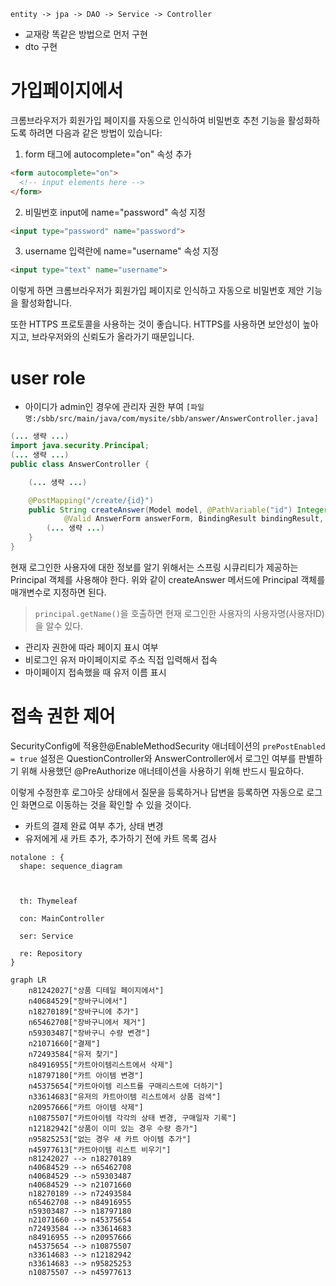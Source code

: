 ```d2
entity -> jpa -> DAO -> Service -> Controller
```
- 교재랑 똑같은 방법으로 먼저 구현
- dto 구현
# 가입페이지에서
 크롬브라우저가 회원가입 페이지를 자동으로 인식하여 비밀번호 추천 기능을 활성화하도록 하려면 다음과 같은 방법이 있습니다:

1. form 태그에 autocomplete="on" 속성 추가

```html
<form autocomplete="on">
  <!-- input elements here -->
</form>
```

2. 비밀번호 input에 name="password" 속성 지정

```html
<input type="password" name="password">
```

3. username 입력란에 name="username" 속성 지정

```html 
<input type="text" name="username">
```

이렇게 하면 크롬브라우저가 회원가입 페이지로 인식하고 자동으로 비밀번호 제안 기능을 활성화합니다. 

또한 HTTPS 프로토콜을 사용하는 것이 좋습니다. HTTPS를 사용하면 보안성이 높아지고, 브라우저와의 신뢰도가 올라가기 때문입니다.

# user role
- 아이디가 admin인 경우에 관리자 권한 부여
`[파일명:/sbb/src/main/java/com/mysite/sbb/answer/AnswerController.java]`

```java
(... 생략 ...)
import java.security.Principal;
(... 생략 ...)
public class AnswerController {

    (... 생략 ...)

    @PostMapping("/create/{id}")
    public String createAnswer(Model model, @PathVariable("id") Integer id, 
            @Valid AnswerForm answerForm, BindingResult bindingResult, Principal principal) {
        (... 생략 ...)
    }
}
```

현재 로그인한 사용자에 대한 정보를 알기 위해서는 스프링 시큐리티가 제공하는 Principal 객체를 사용해야 한다. 위와 같이 createAnswer 메서드에 Principal 객체를 매개변수로 지정하면 된다.

> `principal.getName()`을 호출하면 현재 로그인한 사용자의 사용자명(사용자ID)을 알수 있다.

- 관리자 권한에 따라 페이지 표시 여부
- 비로그인 유저 마이페이지로 주소 직접 입력해서 접속
- 마이페이지 접속했을 때 유저 이름 표시
# 접속 권한 제어
SecurityConfig에 적용한@EnableMethodSecurity 애너테이션의 `prePostEnabled = true` 설정은 QuestionController와 AnswerController에서 로그인 여부를 판별하기 위해 사용했던 @PreAuthorize 애너테이션을 사용하기 위해 반드시 필요하다.

이렇게 수정한후 로그아웃 상태에서 질문을 등록하거나 답변을 등록하면 자동으로 로그인 화면으로 이동하는 것을 확인할 수 있을 것이다.

- 카트의 결제 완료 여부 추가, 상태 변경
- 유저에게 새 카트 추가, 추가하기 전에 카트 목록 검사


```d2
notalone : {
  shape: sequence_diagram

  

  th: Thymeleaf

  con: MainController

  ser: Service

  re: Repository
}
```
```mermaid
graph LR
	n81242027["상품 디테일 페이지에서"]
	n40684529["장바구니에서"]
	n18270189["장바구니에 추가"]
	n65462708["장바구니에서 제거"]
	n59303487["장바구니 수량 변경"]
	n21071660["결제"]
	n72493584["유저 찾기"]
	n84916955["카트아이템리스트에서 삭제"]
	n18797180["카트 아이템 변경"]
	n45375654["카트아이템 리스트를 구매리스트에 더하기"]
	n33614683["유저의 카트아이템 리스트에서 상품 검색"]
	n20957666["카트 아이템 삭제"]
	n10875507["카트아이템 각각의 상태 변경, 구매일자 기록"]
	n12182942["상품이 이미 있는 경우 수량 증가"]
	n95825253["없는 경우 새 카트 아이템 추가"]
	n45977613["카트아이템 리스트 비우기"]
	n81242027 --> n18270189
	n40684529 --> n65462708
	n40684529 --> n59303487
	n40684529 --> n21071660
	n18270189 --> n72493584
	n65462708 --> n84916955
	n59303487 --> n18797180
	n21071660 --> n45375654
	n72493584 --> n33614683
	n84916955 --> n20957666
	n45375654 --> n10875507
	n33614683 --> n12182942
	n33614683 --> n95825253
	n10875507 --> n45977613

```
